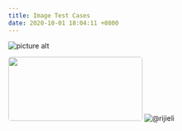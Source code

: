 ```yaml
---
title: Image Test Cases
date: 2020-10-01 18:04:11 +0800
---
```


![picture alt](http://via.placeholder.com/200x150 "Title is optional")

<img class="class" style="border-radius: 5px;" src="/i/eg_tulip.jpg" width="270" height="129"  alt="" />

<img alt="@rijieli" src="https://avatars1.githubusercontent.com/u/3255182?s=60&amp;v=4" class="avatar avatar-user ">
